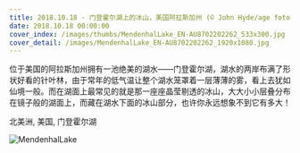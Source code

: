 ```yaml
---
title: 2018.10.18 - 门登霍尔湖上的冰山，美国阿拉斯加州 (© John Hyde/age fotostock)
date: 2018.10.18 00:00:00
cover_index: /images/thumbs/MendenhalLake_EN-AU8702202262_533x300.jpg
cover_detail: /images/MendenhalLake_EN-AU8702202262_1920x1080.jpg
---
```


位于美国的阿拉斯加州拥有一池绝美的湖水——门登霍尔湖，湖水的两岸布满了形状好看的针叶林，由于常年的低气温让整个湖水笼罩着一层薄薄的雾，看上去犹如仙境一般。而在湖面上最常见的就是那一座座晶莹剔透的冰山，大大小小层叠分布在镜子般的湖面上，而藏在湖水下面的冰山部分，也许你永远想象不到它有多大！

北美洲, 美国, 门登霍尔湖

![MendenhalLake](/images/MendenhalLake_EN-AU8702202262_1920x1080.jpg)
